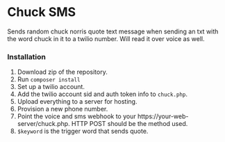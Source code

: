 # Chuck SMS

Sends random chuck norris quote text message when sending an txt with the word chuck in it to a twilio number. Will read it over voice as well.

### Installation

1) Download zip of the repository.
2) Run `composer install`
3) Set up a twilio account.
4) Add the twilio account sid and auth token info to `chuck.php`.
5) Upload everything to a server for hosting.
6) Provision a new phone number.
7) Point the voice and sms webhook to your https://your-web-server/chuck.php.  HTTP POST should be the method used.
8) `$keyword` is the trigger word that sends quote.
